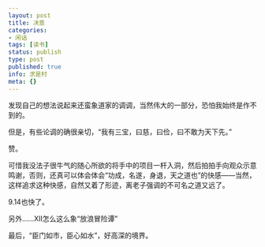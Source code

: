 ```yaml
---
layout: post
title: 决意
categories:
- 闲话
tags: [读书]
status: publish
type: post
published: true
info: 求是村
meta: {}
---
```


发现自己的想法说起来还蛮象道家的调调，当然伟大的一部分，恐怕我始终是作不到的。

但是，有些论调的确很亲切，“我有三宝，曰慈，曰俭，曰不敢为天下先。”

赞。

可惜我没法子很牛气的随心所欲的将手中的项目一杆入洞，然后拍拍手向观众示意鸣谢，否则，还真可以体会体会“功成，名遂，身退，天之道也”的快感——当然，这样追求这种快感，自然又着了形迹，离老子强调的不可名之道又远了。

9.14也快了。

另外……XII怎么这么象“放浪冒险谭”

最后，“臣门如市，臣心如水”，好高深的境界。


